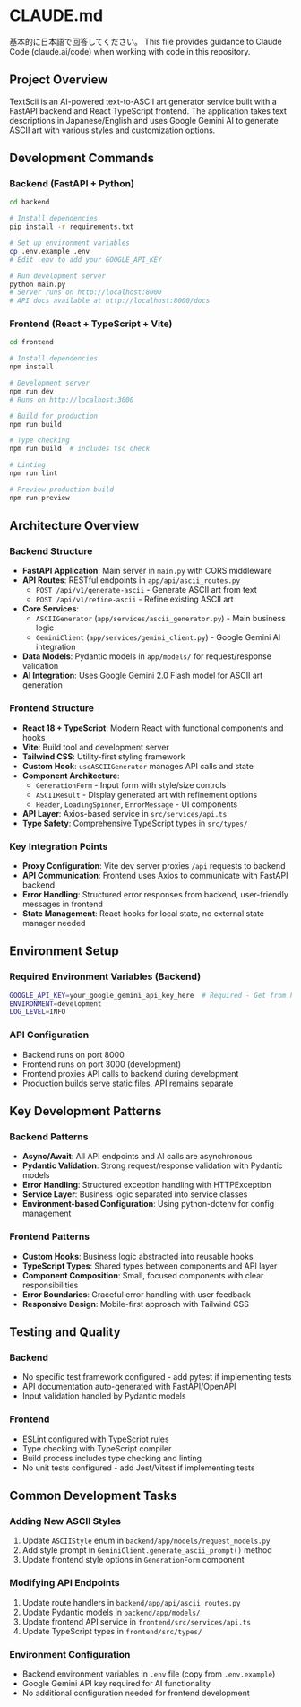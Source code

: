# CLAUDE.md
基本的に日本語で回答してください。
This file provides guidance to Claude Code (claude.ai/code) when working with code in this repository.

## Project Overview

TextScii is an AI-powered text-to-ASCII art generator service built with a FastAPI backend and React TypeScript frontend. The application takes text descriptions in Japanese/English and uses Google Gemini AI to generate ASCII art with various styles and customization options.

## Development Commands

### Backend (FastAPI + Python)
```bash
cd backend

# Install dependencies
pip install -r requirements.txt

# Set up environment variables
cp .env.example .env
# Edit .env to add your GOOGLE_API_KEY

# Run development server
python main.py
# Server runs on http://localhost:8000
# API docs available at http://localhost:8000/docs
```

### Frontend (React + TypeScript + Vite)
```bash
cd frontend

# Install dependencies
npm install

# Development server
npm run dev
# Runs on http://localhost:3000

# Build for production
npm run build

# Type checking
npm run build  # includes tsc check

# Linting
npm run lint

# Preview production build
npm run preview
```

## Architecture Overview

### Backend Structure
- **FastAPI Application**: Main server in `main.py` with CORS middleware
- **API Routes**: RESTful endpoints in `app/api/ascii_routes.py`
  - `POST /api/v1/generate-ascii` - Generate ASCII art from text
  - `POST /api/v1/refine-ascii` - Refine existing ASCII art
- **Core Services**:
  - `ASCIIGenerator` (`app/services/ascii_generator.py`) - Main business logic
  - `GeminiClient` (`app/services/gemini_client.py`) - Google Gemini AI integration
- **Data Models**: Pydantic models in `app/models/` for request/response validation
- **AI Integration**: Uses Google Gemini 2.0 Flash model for ASCII art generation

### Frontend Structure
- **React 18 + TypeScript**: Modern React with functional components and hooks
- **Vite**: Build tool and development server
- **Tailwind CSS**: Utility-first styling framework
- **Custom Hook**: `useASCIIGenerator` manages API calls and state
- **Component Architecture**:
  - `GenerationForm` - Input form with style/size controls
  - `ASCIIResult` - Display generated art with refinement options
  - `Header`, `LoadingSpinner`, `ErrorMessage` - UI components
- **API Layer**: Axios-based service in `src/services/api.ts`
- **Type Safety**: Comprehensive TypeScript types in `src/types/`

### Key Integration Points
- **Proxy Configuration**: Vite dev server proxies `/api` requests to backend
- **API Communication**: Frontend uses Axios to communicate with FastAPI backend
- **Error Handling**: Structured error responses from backend, user-friendly messages in frontend
- **State Management**: React hooks for local state, no external state manager needed

## Environment Setup

### Required Environment Variables (Backend)
```bash
GOOGLE_API_KEY=your_google_gemini_api_key_here  # Required - Get from https://ai.google.dev/
ENVIRONMENT=development
LOG_LEVEL=INFO
```

### API Configuration
- Backend runs on port 8000
- Frontend runs on port 3000 (development)
- Frontend proxies API calls to backend during development
- Production builds serve static files, API remains separate

## Key Development Patterns

### Backend Patterns
- **Async/Await**: All API endpoints and AI calls are asynchronous
- **Pydantic Validation**: Strong request/response validation with Pydantic models
- **Error Handling**: Structured exception handling with HTTPException
- **Service Layer**: Business logic separated into service classes
- **Environment-based Configuration**: Using python-dotenv for config management

### Frontend Patterns
- **Custom Hooks**: Business logic abstracted into reusable hooks
- **TypeScript Types**: Shared types between components and API layer
- **Component Composition**: Small, focused components with clear responsibilities
- **Error Boundaries**: Graceful error handling with user feedback
- **Responsive Design**: Mobile-first approach with Tailwind CSS

## Testing and Quality

### Backend
- No specific test framework configured - add pytest if implementing tests
- API documentation auto-generated with FastAPI/OpenAPI
- Input validation handled by Pydantic models

### Frontend
- ESLint configured with TypeScript rules
- Type checking with TypeScript compiler
- Build process includes type checking and linting
- No unit tests configured - add Jest/Vitest if implementing tests

## Common Development Tasks

### Adding New ASCII Styles
1. Update `ASCIIStyle` enum in `backend/app/models/request_models.py`
2. Add style prompt in `GeminiClient.generate_ascii_prompt()` method
3. Update frontend style options in `GenerationForm` component

### Modifying API Endpoints
1. Update route handlers in `backend/app/api/ascii_routes.py`
2. Update Pydantic models in `backend/app/models/`
3. Update frontend API service in `frontend/src/services/api.ts`
4. Update TypeScript types in `frontend/src/types/`

### Environment Configuration
- Backend environment variables in `.env` file (copy from `.env.example`)
- Google Gemini API key required for AI functionality
- No additional configuration needed for frontend development